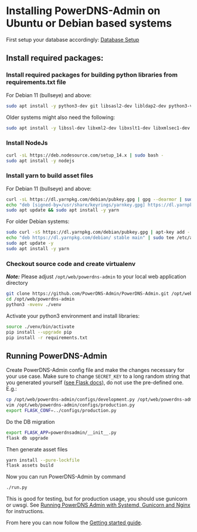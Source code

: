 # Installing PowerDNS-Admin on Ubuntu or Debian based systems

First setup your database accordingly:
[Database Setup](../database-setup/README.md)

## Install required packages:

### Install required packages for building python libraries from requirements.txt file

For Debian 11 (bullseye) and above:
```bash
sudo apt install -y python3-dev git libsasl2-dev libldap2-dev python3-venv libmariadb-dev pkg-config build-essential curl libpq-dev
```
Older systems might also need the following:
```bash
sudo apt install -y libssl-dev libxml2-dev libxslt1-dev libxmlsec1-dev libffi-dev apt-transport-https virtualenv
```

### Install NodeJs

```bash
curl -sL https://deb.nodesource.com/setup_14.x | sudo bash -
sudo apt install -y nodejs
```

### Install yarn to build asset files
For Debian 11 (bullseye) and above:
```bash
curl -sL https://dl.yarnpkg.com/debian/pubkey.gpg | gpg --dearmor | sudo tee /usr/share/keyrings/yarnkey.gpg >/dev/null
echo "deb [signed-by=/usr/share/keyrings/yarnkey.gpg] https://dl.yarnpkg.com/debian stable main" | sudo tee /etc/apt/sources.list.d/yarn.list
sudo apt update && sudo apt install -y yarn
```
For older Debian systems:
```bash
sudo curl -sS https://dl.yarnpkg.com/debian/pubkey.gpg | apt-key add -
echo "deb https://dl.yarnpkg.com/debian/ stable main" | sudo tee /etc/apt/sources.list.d/yarn.list
sudo apt update -y
sudo apt install -y yarn
```

### Checkout source code and create virtualenv
_**Note:**_ Please adjust `/opt/web/powerdns-admin` to your local web application directory

```bash
git clone https://github.com/PowerDNS-Admin/PowerDNS-Admin.git /opt/web/powerdns-admin
cd /opt/web/powerdns-admin
python3 -mvenv ./venv
```

Activate your python3 environment and install libraries:

```bash
source ./venv/bin/activate
pip install --upgrade pip
pip install -r requirements.txt
```
## Running PowerDNS-Admin

Create PowerDNS-Admin config file and make the changes necessary for your use case. Make sure to change `SECRET_KEY` to a long random string that you generated yourself ([see Flask docs](https://flask.palletsprojects.com/en/1.1.x/config/#SECRET_KEY)), do not use the pre-defined one. E.g.:

```bash
cp /opt/web/powerdns-admin/configs/development.py /opt/web/powerdns-admin/configs/production.py
vim /opt/web/powerdns-admin/configs/production.py
export FLASK_CONF=../configs/production.py
```

Do the DB migration

```bash
export FLASK_APP=powerdnsadmin/__init__.py
flask db upgrade
```

Then generate asset files

```bash
yarn install --pure-lockfile
flask assets build
```

Now you can run PowerDNS-Admin by command

```bash
./run.py
```

This is good for testing, but for production usage, you should use gunicorn or uwsgi. See [Running PowerDNS Admin with Systemd, Gunicorn and Nginx](../web-server/Running-PowerDNS-Admin-with-Systemd-Gunicorn-and-Nginx.md) for instructions.


From here you can now follow the [Getting started guide](../configuration/Getting-started.md).
